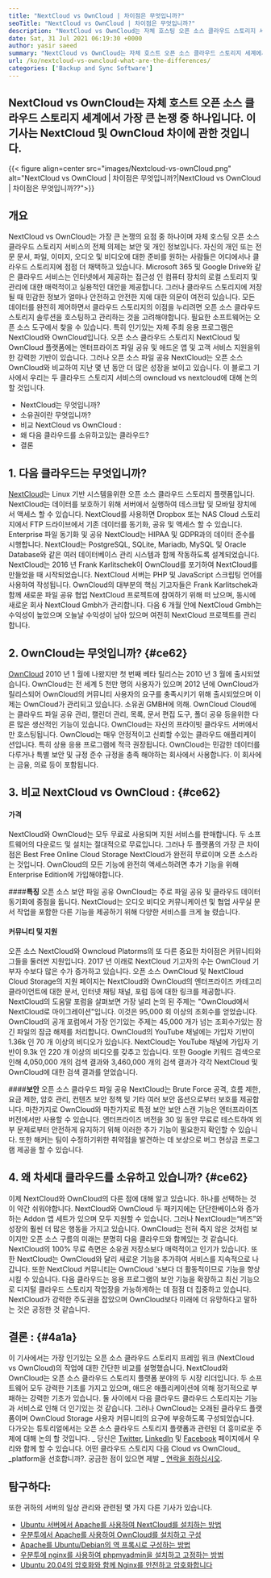 ```yaml
---
title: "NextCloud vs OwnCloud | 차이점은 무엇입니까?" 
seoTitle: "NextCloud vs OwnCloud | 차이점은 무엇입니까?" 
description: "NextCloud vs OwnCloud는 자체 호스팅 오픈 소스 클라우드 스토리지 세계에서 가장 큰 논쟁 중 하나입니다. 이 기사는 NextCloud와 OwnCloud에 관한 것입니다." 
date: Sat, 31 Jul 2021 06:19:30 +0000
author: yasir saeed
summary: "NextCloud vs OwnCloud는 자체 호스트 오픈 소스 클라우드 스토리지 세계에서 가장 큰 논쟁 중 하나입니다. 이 기사는 NextCloud 및 OwnCloud 차이에 관한 것입니다." 
url: /ko/nextcloud-vs-owncloud-what-are-the-differences/
categories: ['Backup and Sync Software']
---
```


## NextCloud vs OwnCloud는 자체 호스트 오픈 소스 클라우드 스토리지 세계에서 가장 큰 논쟁 중 하나입니다. 이 기사는 NextCloud 및 OwnCloud 차이에 관한 것입니다.

{{< figure align=center src="images/Nextcloud-vs-ownCloud.png" alt="NextCloud vs OwnCloud | 차이점은 무엇입니까?|NextCloud vs OwnCloud | 차이점은 무엇입니까??">}}


##  **개요** 
NextCloud vs OwnCloud는 가장 큰 논쟁의 요점 중 하나이며 자체 호스팅 오픈 소스 클라우드 스토리지 서비스의 전체 의제는 보안 및 개인 정보입니다. 자신의 개인 또는 전문 문서, 파일, 이미지, 오디오 및 비디오에 대한 준비를 원하는 사람들은 어디에서나 클라우드 스토리지에 점점 더 채택하고 있습니다. Microsoft 365 및 Google Drive와 같은 클라우드 서비스는 인터넷에서 제공하는 접근성 인 컴퓨터 장치의 로컬 스토리지 및 관리에 대한 매력적이고 실용적인 대안을 제공합니다. 그러나 클라우드 스토리지에 저장 될 때 민감한 정보가 얼마나 안전하고 안전한 지에 대한 의문이 여전히 있습니다.
모든 데이터를 완전히 제어하면서 클라우드 스토리지의 이점을 누리려면 오픈 소스 클라우드 스토리지 솔루션을 호스팅하고 관리하는 것을 고려해야합니다. 필요한 소프트웨어는 오픈 소스 도구에서 찾을 수 있습니다. 특히 인기있는 자체 주최 응용 프로그램은 NextCloud와 OwnCloud입니다. 오픈 소스 클라우드 스토리지 NextCloud 및 OwnCloud 플랫폼에는 엔터프라이즈 파일 공유 및 애드온 앱 및 고객 서비스 지원을위한 강력한 기반이 있습니다. 그러나 오픈 소스 파일 공유 NextCloud는 오픈 소스 OwnCloud와 비교하여 지난 몇 년 동안 더 많은 성장을 보이고 있습니다. 이 블로그 기사에서 우리는 두 클라우드 스토리지 서비스의 owncloud vs nextcloud에 대해 논의 할 것입니다.
  * NextCloud는 무엇입니까?
  * 소유권이란 무엇입니까?
  * 비교 NextCloud vs OwnCloud :
  * 왜 다음 클라우드를 소유하고있는 클라우드?
  * 결론

## 1. 다음 클라우드는 무엇입니까?
[NextCloud][1]는 Linux 기반 시스템을위한 오픈 소스 클라우드 스토리지 플랫폼입니다. NextCloud는 데이터를 보호하기 위해 서버에서 실행하여 데스크탑 및 모바일 장치에서 액세스 할 수 있습니다. NextCloud를 사용하면 Dropbox 또는 NAS Cloud 스토리지에서 FTP 드라이브에서 기존 데이터를 동기화, 공유 및 액세스 할 수 있습니다. Enterprise 파일 동기화 및 공유 NextCloud는 HIPAA 및 GDPR과의 데이터 준수를 시행합니다. NextCloud는 PostgreSQL, SQLite, Mariadb, MySQL 및 Oracle Database와 같은 여러 데이터베이스 관리 시스템과 함께 작동하도록 설계되었습니다.
NextCloud는 2016 년 Frank Karlitschek이 OwnCloud를 포기하여 NextCloud를 만들었을 때 시작되었습니다. NextCloud 서버는 PHP 및 JavaScript 스크립팅 언어를 사용하여 작성됩니다. OwnCloud의 대부분의 핵심 기고자들은 Frank Karlitschek과 함께 새로운 파일 공유 협업 NextCloud 프로젝트에 참여하기 위해 떠 났으며, 동시에 새로운 회사 NextCloud Gmbh가 관리합니다. 다음 6 개월 안에 NextCloud Gmbh는 수익성이 높았으며 오늘날 수익성이 남아 있으며 여전히 NextCloud 프로젝트를 관리합니다.

## 2. OwnCloud는 무엇입니까?   {#ce62}
[OwnCloud][2] 2010 년 1 월에 나왔지만 첫 번째 베타 릴리스는 2010 년 3 월에 출시되었습니다. OwnCloud는 전 세계 5 천만 명의 사용자가 있으며 2012 년에 OwnCloud가 릴리스되어 OwnCloud의 커뮤니티 사용자의 요구를 충족시키기 위해 출시되었으며 이제는 OwnCloud가 관리되고 있습니다. 소유권 GMBH에 의해. OwnCloud Cloud에는 클라우드 파일 공유 관리, 캘린더 관리, 목록, 문서 편집 도구, 폴더 공유 등을위한 다른 많은 생산적인 기능이 있습니다. OwnCloud는 자신의 프라이빗 클라우드 서버에서만 호스팅됩니다.
OwnCloud는 매우 안정적이고 신뢰할 수있는 클라우드 애플리케이션입니다. 특히 상용 응용 프로그램에 적극 권장됩니다. OwnCloud는 민감한 데이터를 다루거나 특별 보안 및 규정 준수 규정을 충족 해야하는 회사에서 사용합니다. 이 회사에는 금융, 의료 등이 포함됩니다.

## 3. 비교 NextCloud vs OwnCloud :   {#ce62}

####  **가격** 
NextCloud와 OwnCloud는 모두 무료로 사용되며 지원 서비스를 판매합니다. 두 소프트웨어의 다운로드 및 설치는 절대적으로 무료입니다. 그러나 두 플랫폼의 가장 큰 차이점은 Best Free Online Cloud Storage NextCloud가 완전히 무료이며 오픈 소스라는 것입니다. OwnCloud의 모든 기능에 완전히 액세스하려면 추가 기능을 위해 Enterprise Edition에 가입해야합니다.

####**특징**
오픈 소스 보안 파일 공유 OwnCloud는 주로 파일 공유 및 클라우드 데이터 동기화에 중점을 둡니다. NextCloud는 오디오 비디오 커뮤니케이션 및 협업 사무실 문서 작업을 포함한 다른 기능을 제공하기 위해 다양한 서비스를 크게 늘 렸습니다.

####  **커뮤니티**  및 지원
오픈 소스 NextCloud와 Owncloud Platorms의 또 다른 중요한 차이점은 커뮤니티와 그들을 둘러싼 지원입니다. 2017 년 이래로 NextCloud 기고자의 수는 OwnCloud 기부자 수보다 많은 수가 증가하고 있습니다. 오픈 소스 OwnCloud 및 NextCloud Cloud Storage의 지원 페이지는 NextCloud와 OwnCloud의 엔터프라이즈 카테고리 클라이언트에 대한 문서, 인터넷 채팅 채널, 포럼 등에 대한 링크를 제공합니다.
NextCloud의 도움말 포럼을 살펴보면 가장 널리 논의 된 주제는 "OwnCloud에서 NextCloud로 마이그레이션"입니다. 이것은 95,000 회 이상의 조회수를 얻었습니다. OwnCloud의 공개 포럼에서 가장 인기있는 주제는 45,000 개가 넘는 조회수가있는 잠긴 파일의 잠금 해제를 처리합니다. OwnCloud의 YouTube 채널에는 가입자 기반이 1.36k 인 70 개 이상의 비디오가 있습니다. NextCloud는 YouTube 채널에 가입자 기반이 9.3k 인 220 개 이상의 비디오를 갖추고 있습니다. 또한 Google 키워드 검색으로 인해 4,050,000 개의 검색 결과와 3,460,000 개의 검색 결과가 각각 NextCloud 및 OwnCloud에 대한 검색 결과를 얻었습니다.

####**보안**
오픈 소스 클라우드 파일 공유 NextCloud는 Brute Force 공격, 흐름 제한, 요금 제한, 암호 관리, 컨텐츠 보안 정책 및 기타 여러 보안 옵션으로부터 보호를 제공합니다. 마찬가지로 OwnCloud와 마찬가지로 특정 보안 보안 스캔 기능은 엔터프라이즈 버전에서만 사용할 수 있습니다. 엔터프라이즈 버전을 30 일 동안 무료로 테스트하여 외부 문제로부터 안전하게 유지하기 위해 이러한 추가 기능이 필요한지 확인할 수 있습니다.
또한 해커는 팀이 수정하기위한 취약점을 발견하는 데 보상으로 버그 현상금 프로그램 제공을 할 수 있습니다.

## 4. 왜 차세대 클라우드를 소유하고 있습니까?   {#ce62}
이제 NextCloud와 OwnCloud의 다른 점에 대해 알고 있습니다. 하나를 선택하는 것이 약간 쉬워야합니다. NextCloud와 OwnCloud 두 패키지에는 단단한베이스와 증가하는 Addon 앱 세트가 있으며 모두 지원할 수 있습니다. 그러나 NextCloud는“버즈”와 성장의 훨씬 더 많은 행동을 가지고 있습니다. OwnCloud는 전혀 죽지 않은 것처럼 보이지만 오픈 소스 구름의 미래는 분명히 다음 클라우드와 함께있는 것 같습니다.
NextCloud의 100% 무료 측면은 소유권 저장소보다 매력적이고 인기가 있습니다. 또한 NextCloud는 OwnCloud와 달리 새로운 기능을 추가하여 서비스를 지속적으로 나갑니다. 또한 NextCloud 커뮤니티는 OwnCloud 's보다 더 활동적이므로 기능을 향상시킬 수 있습니다. 다음 클라우드는 응용 프로그램의 보안 기능을 확장하고 최신 기능으로 디지털 클라우드 스토리지 작업장을 가능하게하는 데 점점 더 집중하고 있습니다. NextCloud가 강력한 주도권을 잡았으며 OwnCloud보다 미래에 더 유망하다고 말하는 것은 공정한 것 같습니다.

## 결론 :   {#4a1a}
이 기사에서는 가장 인기있는 오픈 소스 클라우드 스토리지 프레임 워크 (NextCloud vs OwnCloud)의 작업에 대한 간단한 비교를 설명했습니다. NextCloud와 OwnCloud는 오픈 소스 클라우드 스토리지 플랫폼 분야의 두 시장 리더입니다. 두 소프트웨어 모두 강력한 기초를 가지고 있으며, 애드온 애플리케이션에 의해 정기적으로 부패하는 강력한 기초가 있습니다. 둘 사이에서 다음 클라우드 클라우드 스토리지는 기능과 서비스로 인해 더 인기있는 것 같습니다. 그러나 OwnCloud는 오래된 클라우드 플랫폼이며 OwnCloud Storage 사용자 커뮤니티의 요구에 부응하도록 구성되었습니다. 다가오는 튜토리얼에서는 오픈 소스 클라우드 스토리지 플랫폼과 관련된 더 흥미로운 주제에 대해 논의 할 것입니다.
_ 당신은 [Twitter][3], [LinkedIn][4] 및 [Facebook][5] 페이지에서 우리와 함께 할 수 있습니다. 어떤 클라우드 스토리지 다음 Cloud vs OwnCloud_ _platform을 선호합니까?. 궁금한 점이 있으면 제발 _ [연락을 취하십시오][6].

## 탐구하다:
또한 귀하의 서버의 일상 관리와 관련된 몇 가지 다른 기사가 있습니다.
  * [Ubuntu 서버에서 Apache를 사용하여 NextCloud를 설치하는 방법][7]
  * [우분투에서 Apache를 사용하여 OwnCloud를 설치하고 구성][8]
  * [Apache를 Ubuntu/Debian의 역 프록시로 구성하는 방법][9]
  * [우분투에 nginx를 사용하여 phpmyadmin을 설치하고 고정하는 방법][10]
  * [Ubuntu 20.04의 암호화와 함께 Nginx를 안전하고 암호화합니다][11]

  
[1]: https://products.containerize.com/backup-and-sync/nextcloud/
[2]: https://products.containerize.com/backup-and-sync/owncloud/
[3]: https://twitter.com/containerize_co
[4]: https://www.linkedin.com/company/containerize/
[5]: http://facebook.com/containerize
[6]: mailto:yasir.saeed@aspose.com
[7]: https://blog.containerize.com/backup-and-sync-software/how-to-install-nextcloud-with-apache-on-ubuntu-server/
[8]: https://blog.containerize.com/backup-and-sync-software/how-to-install-and-configure-owncloud-with-apache-on-ubuntu/
[9]: https://blog.containerize.com/web-server-solution-stack/how-to-configure-apache-as-a-reverse-proxy-for-ubuntudebian/
[10]: https://blog.containerize.com/web-server-solution-stack/how-to-install-and-secure-phpmyadmin-with-nginx-on-ubuntu/
[11]: https://blog.containerize.com/web-server-solution-stack/how-to-secure-nginx-with-letsencrypt-on-ubuntu-20-04/
